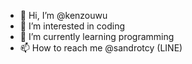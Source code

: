 - 👋 Hi, I’m @kenzouwu
- 👀 I’m interested in coding
- 🌱 I’m currently learning programming
- 📫 How to reach me @sandrotcy (LINE)

<!---
kenzouwu/kenzouwu is a ✨ special ✨ repository because its `README.md` (this file) appears on your GitHub profile.
You can click the Preview link to take a look at your changes.
--->
